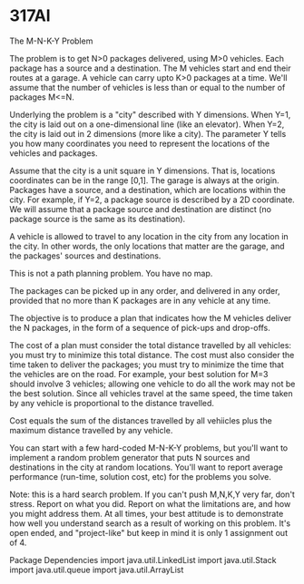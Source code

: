 # 317AI

The M-N-K-Y Problem




The problem is to get N>0 packages delivered, using M>0 vehicles.  Each package has a source and a destination.  The M vehicles start and end their routes at a garage.  A vehicle can carry upto K>0 packages at a time.  We'll assume that the number of vehicles is less than or equal to the number of packages M<=N.

Underlying the problem is a "city" described with Y dimensions.  When Y=1, the city is laid out on a one-dimensional line (like an elevator).  When Y=2, the city is laid out in 2 dimensions (more like a city).  The parameter Y tells you how many coordinates you need to represent the locations of the vehicles and packages.

Assume that the city is a unit square in Y dimensions.  That is, locations coordinates can be in the range [0,1].  The garage is always at the origin.  Packages have a source, and a destination, which are locations within the city.  For example, if Y=2, a package source is described by a 2D coordinate.  We will assume that a package source and destination are distinct (no package source is the same as its destination).

A vehicle is allowed to travel to any location in the city from any location in the city.  In other words, the only locations that matter are the garage, and the packages' sources and destinations. 

This is not a path planning problem.  You have no map.

The packages can be picked up in any order, and delivered in any order, provided that no more than K packages are in any vehicle at any time.  

The objective is to produce a plan that indicates how the M vehicles deliver the N packages, in the form of a sequence of pick-ups and drop-offs.

The cost of a plan must consider the total distance travelled by all vehicles: you must try to minimize this total distance.  The cost must also consider the time taken to deliver the packages; you must try to minimize the time that the vehicles are on the road.  For example, your best solution for M=3 should involve 3 vehicles; allowing one vehicle to do all the work may not be the best solution.  Since all vehicles travel at the same speed, the time taken by any vehicle is proportional to the distance travelled.  

Cost equals the sum of the distances travelled by all vehiicles plus the maximum distance travelled by any vehicle.

You can start with a few hard-coded M-N-K-Y problems, but you'll want to implement a random problem generator that puts N sources and destinations in the city at random locations.  You'll want to report average performance (run-time, solution cost, etc) for the problems you solve.

Note: this is a hard search problem.  If you can't push M,N,K,Y very far, don't stress.  Report on what you did.  Report on what the limitations are, and how you might address them.  At all times, your best attitude is to demonstrate how well you understand search as a result of working on this problem.  It's open ended, and "project-like" but keep in mind it is only 1 assignment out of 4.  





Package Dependencies
import java.util.LinkedList
import java.util.Stack
import java.util.queue
import java.util.ArrayList
